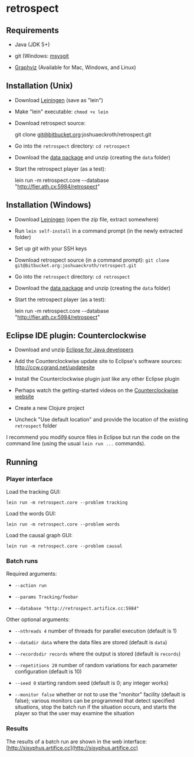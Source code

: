 # retrospect

## Requirements

- Java (JDK 5+)

- git (Windows: [msysgit](http://code.google.com/p/msysgit/)

- [Graphviz](http://www.graphviz.org/Download.php) (Available for Mac,
  Windows, and Linux)

## Installation (Unix)

- Download [Leiningen][lein-unix] (save as "lein")

- Make "lein" executable: `chmod +x lein`

- Download retrospect source:

    git clone git@bitbucket.org:joshuaeckroth/retrospect.git

- Go into the `retrospect` directory: `cd retrospect`

- Download the [data package][data] and unzip (creating the `data`
  folder)

- Start the retrospect player (as a test):

    lein run -m retrospect.core --database "http://fier.ath.cx:5984/retrospect"

## Installation (Windows)

- Download [Leiningen][lein-win] (open the zip file, extract
  somewhere)

- Run `lein self-install` in a command prompt (in the newly extracted
  folder)

- Set up git with your SSH keys

- Download retrospect source (in a command prompt):
  `git clone git@bitbucket.org:joshuaeckroth/retrospect.git`

- Go into the `retrospect` directory: `cd retrospect`

- Download the [data package][data] and unzip (creating the `data`
  folder)

- Start the retrospect player (as a test):

    lein run -m retrospect.core --database "http://fier.ath.cx:5984/retrospect"
    
## Eclipse IDE plugin: Counterclockwise

- Download and unzip [Eclipse for Java developers](http://eclipse.org/downloads/)

- Add the Counterclockwise update site to Eclipse's software sources:
  http://ccw.cgrand.net/updatesite
  
- Install the Counterclockwise plugin just like any other Eclipse plugin
  
- Perhaps watch the getting-started videos on the [Counterclockwise
  website](http://code.google.com/p/counterclockwise/)
  
- Create a new Clojure project

- Uncheck "Use default location" and provide the location of the
  existing `retrospect` folder
  
I recommend you modify source files in Eclipse but run the code on the
command line (using the usual `lein run ...` commands).
    
## Running

### Player interface

Load the tracking GUI:

    lein run -m retrospect.core --problem tracking
    
Load the words GUI:

    lein run -m retrospect.core --problem words
    
Load the causal graph GUI:

    lein run -m retrospect.core --problem causal
    
### Batch runs

Required arguments:

- `--action run`

- `--params Tracking/foobar`

- `--database "http://retrospect.artifice.cc:5984"`

Other optional arguments:

- `--nthreads 4` number of threads for parallel execution (default is
  1)

- `--datadir data` where the data files are stored (default is `data`)

- `--recordsdir records` where the output is stored (default is
  `records`)

- `--repetitions 20` number of random variations for each parameter
  configuration (default is 10)
  
- `--seed 0` starting random seed (default is 0; any integer works)

- `--monitor false` whether or not to use the "monitor" facility
  (default is false); various monitors can be programmed that detect
  specified situations, stop the batch run if the situation occurs,
  and starts the player so that the user may examine the situation
  
### Results

The results of a batch run are shown in the web interface: [http://sisyphus.artifice.cc](http://sisyphus.artifice.cc)

[lein-unix]: https://raw.github.com/technomancy/leiningen/stable/bin/lein
[lein-win]: https://github.com/downloads/technomancy/leiningen/leiningen-1.5.2-win.zip
[data]: https://bitbucket.org/joshuaeckroth/retrospect/downloads/retrospect-data.zip
